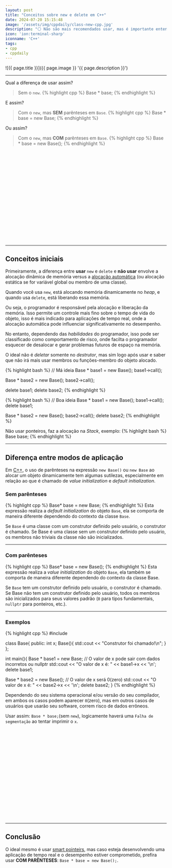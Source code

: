 ```yaml
---
layout: post
title: "Conceitos sobre new e delete em C++"
date: 2024-07-20 15:15:48
image: '/assets/img/cppdaily/class-new-cpp.jpg'
description: "⚪ Não são mais recomendados usar, mas é importante entendê⁻los!"
icon: 'ion:terminal-sharp'
iconname: 'C++'
tags:
- cpp
- cppdaily
---
```


![{{ page.title }}]({{ page.image }} '{{ page.description }}')

---

Qual a diferença de usar assim?
> Sem o `new`.
{% highlight cpp %}
Base * base;
{% endhighlight %}

E assim?
> Com o `new`, mas **SEM** parênteses em `Base`.
{% highlight cpp %}
Base * base = new Base;
{% endhighlight %}

Ou assim?
> Com o `new`, mas **COM** parênteses em `Base`.
{% highlight cpp %}
Base * base = new Base();
{% endhighlight %}


<!-- SQUARE - GAMES ROOT -->
<script async src="//pagead2.googlesyndication.com/pagead/js/adsbygoogle.js"></script>
<ins class="adsbygoogle"
style="display:inline-block;width:336px;height:280px"
data-ad-client="ca-pub-2838251107855362"
data-ad-slot="5351066970"></ins>
<script>
(adsbygoogle = window.adsbygoogle || []).push({});
</script>

---

## Conceitos iniciais
Primeiramente, a diferença entre **usar** `new` e `delete` e **não usar** envolve a alocação dinâmica de memória versus a [alocação automática](https://terminalroot.com.br/2022/08/entenda-ponteiros-inteligentes-em-cpp-smart-pointers.html) (ou alocação estática se for variável global ou membro de uma classe).

Quando você usa `new`, está alocando memória dinamicamente no *heap*, e quando usa `delete`, está liberando essa memória. 

Ou seja, o programador é responsável pela alocação e liberação da memória. Isso permite um controle mais fino sobre o tempo de vida do objeto, isso é mais indicado para aplicações de tempo real, onde a alocação automática pode influenciar significativamente no desempenho.

No entanto, dependendo das *habilidades* do programador, isso pode ser classificado como comportamento de risco, onde facilta o programador esquecer de desalocar e gerar problemas futuros de espaço na memória.

O ideal não é *deletar* somente no *destrutor*, mas sim logo após usar e saber que não irá mais usar membros ou funções-membro do objeto alocado.

{% highlight bash %}
// Má ideia
Base * base1 = new Base();
base1->call();

Base * base2 = new Base();
base2->call();

delete base1;
delete base2;
{% endhighlight %}

{% highlight bash %}
// Boa ideia
Base * base1 = new Base();
base1->call();
delete base1;

Base * base2 = new Base();
base2->call();
delete base2;
{% endhighlight %}

Não usar ponteiros, faz a alocação na *Stack*, exemplo:
{% highlight bash %}
Base base;
{% endhighlight %}

---

## Diferença entre modos de aplicação
Em [C++](https://terminalroot.com.br/tags#cpp), o uso de parênteses na expressão `new Base()` ou `new Base` ao alocar um objeto dinamicamente tem algumas sutilezas, especialmente em relação ao que é chamado de *value initialization* e *default initialization*.

### Sem parênteses
{% highlight cpp %}
Base* base = new Base;
{% endhighlight %}
Esta expressão realiza a *default initialization* do objeto `Base`, ela se comporta de maneira diferente dependendo do contexto da classe `Base`. 

Se `Base` é uma classe com um construtor definido pelo usuário, o construtor é chamado. Se Base é uma classe sem um construtor definido pelo usuário, os membros não triviais da classe não são inicializados.

---

### Com parênteses
{% highlight cpp %}
Base* base = new Base();
{% endhighlight %}
Esta expressão realiza a *value initialization* do objeto `Base`, ela também se comporta de maneira diferente dependendo do contexto da classe Base.

Se `Base` tem um construtor definido pelo usuário, o construtor é chamado. Se Base não tem um construtor definido pelo usuário, todos os membros são inicializados para seus valores padrão (`0` para tipos fundamentais, `nullptr` para ponteiros, etc.). 

---

### Exemplos
{% highlight cpp %}
#include <iostream>

class Base{
  public:
    int x;
    Base(){
      std::cout << "Construtor foi chamado!\n";
    }
};

int main(){
  Base * base1 = new Base; // O valor de x pode sair com dados incorretos ou nullptr
  std::cout << "O valor de x é: " << base1->x << '\n';
  delete base1;

  Base * base2 = new Base(); // O valor de x será 0(zero)
  std::cout << "O valor de x é: " << base2->x << '\n';
  delete base2;
}
{% endhighlight %}

Dependendo do seu sistema operacional e/ou versão do seu compilador, em ambos os casos podem aparecer `0`(zero), mas em outros casos de usuários que usarão seu software, correm risco de dados errôneos.


Usar assim: `Base * base;`(sem `new`), logicamente haverá uma `Falha de segmentação` ao tentar imprimir o `x`.


<!-- SQUARE - GAMES ROOT -->
<script async src="//pagead2.googlesyndication.com/pagead/js/adsbygoogle.js"></script>
<ins class="adsbygoogle"
style="display:inline-block;width:336px;height:280px"
data-ad-client="ca-pub-2838251107855362"
data-ad-slot="5351066970"></ins>
<script>
(adsbygoogle = window.adsbygoogle || []).push({});
</script>

---

## Conclusão
O ideal mesmo é usar [smart pointeirs](https://terminalroot.com.br/2022/08/entenda-ponteiros-inteligentes-em-cpp-smart-pointers.html), mas caso esteja desenvolvendo uma aplicação de tempo real e o desempenho estiver comprometido, prefira usar **COM PARÊNTESES**: `Base * base = new Base();`.


